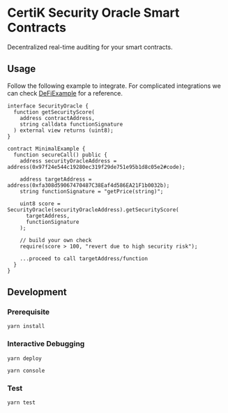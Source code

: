 # CertiK Security Oracle Smart Contracts

Decentralized real-time auditing for your smart contracts.

## Usage

Follow the following example to integrate. For complicated integrations we can check [DeFiExample](contracts/DeFiexample.sol) for a reference.

```
interface SecurityOracle {
  function getSecurityScore(
    address contractAddress,
    string calldata functionSignature
  ) external view returns (uint8);
}

contract MinimalExample {
  function secureCall() public {
    address securityOracleAddress = address(0x97f24e544c19280ec319f29de751e95b1d8c05e2#code);

    address targetAddress = address(0xfa308d59067470487C38Eaf4d586EA21F1b0032b);
    string functionSignature = "getPrice(string)";

    uint8 score = SecurityOracle(securityOracleAddress).getSecurityScore(
      targetAddress,
      functionSignature
    );

    // build your own check
    require(score > 100, "revert due to high security risk");

    ...proceed to call targetAddress/function
  }
}
```

## Development

### Prerequisite

```
yarn install
```

### Interactive Debugging

```
yarn deploy

yarn console
```

### Test

```
yarn test
```
